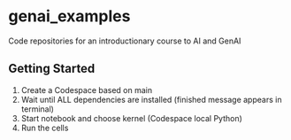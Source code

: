 # genai_examples

Code repositories for an introductionary course to AI and GenAI

## Getting Started

1. Create a Codespace based on main
1. Wait until ALL dependencies are installed (finished message appears in terminal)
1. Start notebook and choose kernel (Codespace local Python)
1. Run the cells

